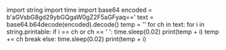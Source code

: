 import string
import time
import base64
encoded = b'aGVsbG8gd29ybGQgaW0gZ2F5aGFyaq=='
text = base64.b64decode(encoded).decode()
temp = ''
for ch in text:
    for i in string.printable:
        if i == ch or ch == ' ':
            time.sleep(0.02)
            print(temp + i)
            temp += ch
            break
        else:
            time.sleep(0.02)
            print(temp + i)
